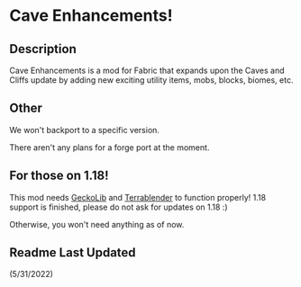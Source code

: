 # Cave Enhancements!

## Description

Cave Enhancements is a mod for Fabric that expands upon the Caves and Cliffs update by adding new exciting utility items, mobs, blocks, biomes, etc.

## Other

We won't backport to a specific version.

There aren't any plans for a forge port at the moment.


## For those on 1.18!
This mod needs [GeckoLib](https://github.com/bernie-g/geckolib) and [Terrablender](https://github.com/Glitchfiend/TerraBlender) to function properly!
1.18 support is finished, please do not ask for updates on 1.18 :)

Otherwise, you won't need anything as of now.

## Readme Last Updated
(5/31/2022)
